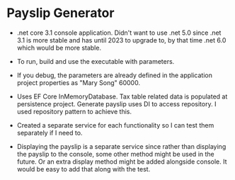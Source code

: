 # Payslip Generator #

 - .net core 3.1 console application. Didn't want to use .net 5.0 since .net 3.1 is more stable and has until 2023 to upgrade to, by that time .net 6.0 which would be more stable.

- To run, build and use the executable with parameters.
- If you debug, the parameters are already defined in the application project properties as "Mary Song" 60000.
- Uses EF Core InMemoryDatabase. Tax table related data is populated at persistence project. Generate payslip uses DI to access repository. I used repository pattern to achieve this. 
- Created a separate service for each functionality so I can test them separately if I need to.
- Displaying the payslip is a separate service since rather than displaying the payslip to the console, some other method might be used in the future. Or an extra display method might be added alongside console. It would be easy to add that along with the test.